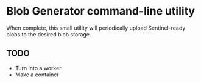 # Blob Generator command-line utility

When complete, this small utility will periodically upload Sentinel-ready blobs to the 
desired blob storage.

## TODO

* Turn into a worker
* Make a container
